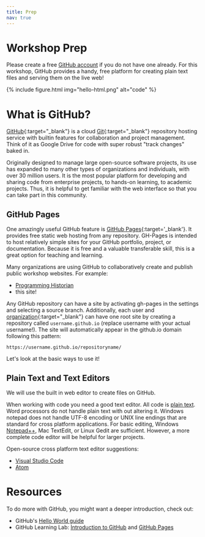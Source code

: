 ```yaml
---
title: Prep
nav: true
--- 
```


# Workshop Prep

Please create a free [GitHub account](https://github.com/join) if you do not have one already.
For this workshop, GitHub provides a handy, free platform for creating plain text files and serving them on the live web!

{% include figure.html img="hello-html.png" alt="code" %}

# What is GitHub?

[GitHub](https://github.com/){:target="_blank"} is a cloud [Git](https://git-scm.com/){:target="_blank"} repository hosting service with builtin features for collaboration and project management.
Think of it as Google Drive for code with super robust "track changes" baked in.

Originally designed to manage large open-source software projects, its use has expanded to many other types of organizations and individuals, with over 30 million users.
It is the most popular platform for developing and sharing code from enterprise projects, to hands-on learning, to academic projects.
Thus, it is helpful to get familiar with the web interface so that you can take part in this community.

## GitHub Pages

One amazingly useful GitHub feature is [GitHub Pages](https://guides.github.com/features/pages/){:target='_blank'}.
It provides free static web hosting from any repository.
GH-Pages is intended to host relatively simple sites for your GitHub portfolio, project, or documentation.
Because it is free and a valuable transferable skill, this is a great option for teaching and learning.

Many organizations are using GitHub to collaboratively create and publish public workshop websites. 
For example: 

- [Programming Historian](http://programminghistorian.org/)
- this site!

Any GitHub repository can have a site by activating gh-pages in the settings and selecting a source branch.
Additionally, each user and [organization](https://evanwill.github.io/_drafts/notes/github-org.html){:target="_blank"} can have one root site by creating a repository called `username.github.io` (replace username with your actual username!).
The site will automatically appear in the github.io domain following this pattern: 

`https://username.github.io/repositoryname/`

Let's look at the basic ways to use it!

## Plain Text and Text Editors

We will use the built in web editor to create files on GitHub.

When working with code you need a good text editor.
All code is [plain text](https://en.wikipedia.org/wiki/Plain_text). 
Word processors do not handle plain text with out altering it.
Windows notepad does not handle UTF-8 encoding or UNIX line endings that are standard for cross platform applications. 
For basic editing, Windows [Notepad++](https://notepad-plus-plus.org/), Mac TextEdit, or Linux Gedit are sufficient.
However, a more complete code editor will be helpful for larger projects.

Open-source cross platform text editor suggestions:

- [Visual Studio Code](https://code.visualstudio.com/)
- [Atom](https://atom.io/)

# Resources 

To do more with GitHub, you might want a deeper introduction, check out: 

- GitHub's [Hello World guide](https://guides.github.com/activities/hello-world/)
- GitHub Learning Lab: [Introduction to GitHub](https://lab.github.com/githubtraining/introduction-to-github) and [GitHub Pages](https://lab.github.com/githubtraining/github-pages)
